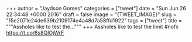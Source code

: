 
+++
author = "Jaydson Gomes"
categories = ["tweet"]
date = "Sun Jun 26 22:34:48 +0000 2016"
draft = false
image = "{TWEET_IMAGE}"
slug = "15e2071e24de639b2109174e4a48d7a58ffd1922"
tags = ["tweet"]
title = """Assholes like to test the..."""
+++
Assholes like to test the limit #nofx https://t.co/6s8QIOjWrF
